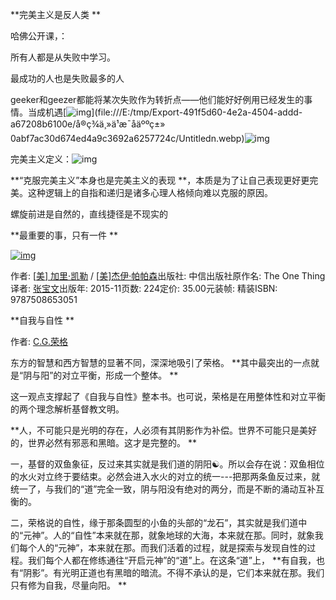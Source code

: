  **完美主义是反人类 **

哈佛公开课，：

所有人都是从失败中学习。

最成功的人也是失败最多的人

geeker和geezer都能将某次失败作为转折点——他们能好好例用已经发生的事情。当成机遇[![img](images/clip_image001n.webp)](file:///E:/tmp/Export-491f5d60-4e2a-4504-addd-a67208b6100e/å®ç¾ä¸»ä¹æ¯åäººç±» 0abf7ac30d674ed4a9c3692a6257724c/Untitledn.webp)![img](images/clip_image003n.webp)

完美主义定义：![img](images/clip_image005n.webp)

 **“克服完美主义”本身也是完美主义的表现 **，本质是为了让自己表现更好更完美。这种逻辑上的自指和递归是诸多心理人格倾向难以克服的原因。

螺旋前进是自然的，直线捷径是不现实的

 **最重要的事，只有一件 **

[![img](images/clip_image006.webp)](https://img3.doubanio.com/view/subject/s/public/s28348170.webp)

作者: [[美\] 加里·凯勒](https://book.douban.com/search/加里·凯勒) / [[美\]杰伊·帕帕森](https://book.douban.com/search/杰伊·帕帕森)出版社: 中信出版社原作名: The One Thing译者: [张宝文](https://book.douban.com/search/张宝文)出版年: 2015-11页数: 224定价: 35.00元装帧: 精装ISBN: 9787508653051

 **自我与自性 **

作者: [C.G.荣格](https://book.douban.com/search/C.G.荣格)

东方的智慧和西方智慧的显著不同，深深地吸引了荣格。 **其中最突出的一点就是“阴与阳”的对立平衡，形成一个整体。 **

这一观点支撑起了《自我与自性》整本书。也可说，荣格是在用整体性和对立平衡的两个理念解析基督教文明。

 **人，不可能只是光明的存在，人必须有其阴影作为补偿。世界不可能只是美好的，世界必然有邪恶和黑暗。这才是完整的。 **

一，基督的双鱼象征，反过来其实就是我们道的阴阳☯︎。所以会存在说：双鱼相位的水火对立终于要结束。必然会进入水火的对立的统一---把那两条鱼反过来，就统一了，与我们的“道”完全一致，阴与阳没有绝对的两分，而是不断的涌动互补互衡的。

二，荣格说的自性，缘于那条圆型的小鱼的头部的“龙石”，其实就是我们道中的“元神”。人的“自性”本来就在那，就象地球的大海，本来就在那。同时，就象我们每个人的“元神”，本来就在那。而我们活着的过程，就是探索与发现自性的过程。我们每个人都在修练通往“开启元神”的“道”上。在这条“道”上， **有自我，也有“阴影”。有光明正道也有黑暗的暗流。不得不承认的是，它们本来就在那。我们只有修为自我，尽量向阳。 **

 